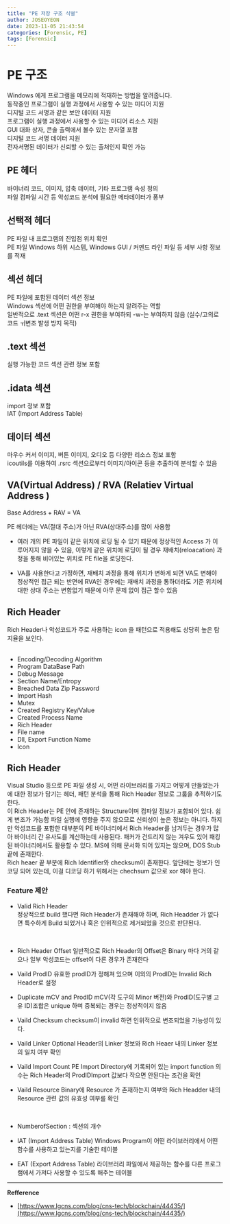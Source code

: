 ```yaml
---
title: "PE 저장 구조 식별"
author: JOSEOYEON
date: 2023-11-05 21:43:54
categories: [Forensic, PE]
tags: [Forensic]
---
```


# PE 구조 

Windows 에게 프로그램을 메모리에 적재하는 방법을 알려줍니다. <br/>
동작중인 프로그램이 실행 과정에서 사용할 수 있는 미디어 지원 <br/>
디지털 코드 서명과 같은 보안 데이터 지원 <br/>
프로그램이 실행 과정에서 사용할 수 있는 미디어 리소스 지원 <br/>
GUI 대화 상자, 콘솔 출력에서 볼수 있는 문자열 포함 <br/>
디지털 코드 서명 데이터 지원 <br/>
전자서명된 데이터가 신뢰할 수 있는 출처인지 확인 가능 <br/>

## PE 헤더 
바이너리 코드, 이미지, 압축 데이터, 기타 프로그램 속성 정의 <br/>
파일 컴파일 시간 등 악성코드 분석에 필요한 메타데이터가 풍부 <br/>

## 선택적 헤더 
PE 파일 내 프로그램의 진입점 위치 확인 <br/>
PE 파일 Windows 하위 시스템, Windows GUI / 커멘드 라인 파일 등 세부 사항 정보를 적재 <br/>

## 섹션 헤더 
PE 파일에 포함된 데이터 섹션 정보 <br/>
Windows 섹션에 어떤 권한을 부여해야 하는지 알려주는 역할 <br/>
일반적으로 .text 섹션은 어떤 r-x 권한을 부여하되 -w-는 부여하지 않음 (실수/고의로 코드 ㅟ변조 발생 방지 목적)<br/>

## .text 섹션
실행 가능한 코드 섹션 관련 정보 포함 <br/>

## .idata 섹션 
import 정보 포함 <br/>
IAT (Import Address Table) <br/>

## 데이터 섹션 
마우수 커서 이미지, 버튼 이미지, 오디오 등 다양한 리소스 정보 포함 <br/>
icoutils를 이용하여 .rsrc 섹션으로부터 이미지/아이콘 등을 추출하여 분석할 수 있음 

## VA(Virtual Address) / RVA (Relatiev Virtual Address )

Base Address + RAV = VA <br/>

PE 헤더에는 VA(절대 주소)가 아닌 RVA(상대주소)를 많이 사용함 <br/>

- 여러 개의 PE 파일이 같은 위치에 로딩 될 수 있기 때문에 정상적인 Access 가 이루어지지 않을 수 있음, 이렇게 같은 위치에 로딩이 될 경우 재배치(reloacation) 과정을 통해 비어있는 위치로 PE file을 로딩한다. <br/>

- VA를 사용한다고 가정하면, 재배치 과정을 통해 위치가 변하게 되면 VA도 변해야 정상적인 접근 되는 반면에 RVA인 경우에는 재배치 과정을 통하더라도 기준 위치에 대한 상대 주소는 변함없기 때문에 아무 문제 없이 접근 할수 있음 <br/>

## Rich Header

Rich Header나 악성코드가 주로 사용하는 icon 을 패턴으로 적용해도 상당히 높은 탐지율을 보인다. <br/><br/>

- Encoding/Decoding Algorithm <br/>
- Program DataBase Path <br/>
- Debug Message <br/>
- Section Name/Entropy<br/>
- Breached Data Zip Password <br/>
- Import Hash <br/>
- Mutex <br/>
- Created Registry Key/Value <br/>
- Created Process Name <br/>
- Rich Header <br/>
- File name <br/>
- Dll, Export Function Name <br/>
- Icon <br/>

## Rich Header

Visual Studio 등으로 PE 파일 생성 시, 어떤 라이브러리를 가지고 어떻게 만들었는가에 대한 정보가 담기는 헤더, 패턴 분석을 통해 Rich Header 정보로 그룹을 추적하기도 한다. <br/>
이 Rich Header는 PE 안에 존재하는 Structure이며 컴파일 정보가 포함되어 있다. 쉽게 변조가 가능함 파일 실행에 영향을 주지 않으므로 신뢰성이 높은 정보는 아니다. 하지만 악성코드를 포함한 대부분의 PE 바이너리에서 Rich Header를 남겨두는 경우가 많아 바이너리 간 유사도를 계산하는데 사용된다. 패커가 건드리지 않는 겨우도 있어 패킹된 바이너리에서도 활용할 수 있다. MS에 의해 문서화 되어 있지는 않으며, DOS Stub 끝에 존재한다. <br/>
Rich heaer 끝 부분에 Rich Identifier와 checksum이 존재한다. 앞단에는 정보가 인코딩 되어 있는데, 이걸 디코딩 하기 위해서는 chechsum 값으로 xor 해야 한다. <br/>

### Feature 제안

- Valid Rich Header <br/>
정상적으로 build 했다면 Rich Header가 존재해야 하며, Rich Headder 가 없다면 특수하게 Build 되었거나 혹은 인위적으로 제거되었을 것으로 판단된다. 
<br/>

- Rich Header Offset
일반적으로 Rich Header의 Offset은 Binary 마다 거의 같으나 일부 악성코드는 offset이 다른 경우가 존재한다 <br/>

- Vaild ProdID
유효한 prodID가 정해져 있으며 이외의 ProdID는 Invalid Rich Header로 설정<br/>

- Duplicate mCV and ProdID
mCV(각 도구의 Minor 버전)와 ProdID(도구별 고유 ID)조합은 unique 하며 중복되는 경우는 정상적이지 않음<br/>

- Vaild Checksum
checksum이 invalid 하면 인위적으로 변조되었을 가능성이 있다. <br/>

- Vaild Linker 
Optional Header의 Linker 정보와 Rich Heaer 내의 Linker 정보의 일치 여부 확인 <br/>

- Vaild Import Count 
PE Import Directory에 기록되어 있는 import function 의 수는 Rich Header의 ProdIDImport 값보다 작으면 안된다는 조건을 확인 <br/>

- Vaild Resource 
Binary에 Resource 가 존재하는지 여부와 Rich Headder 내의 Resource 관련 값의 유효성 여부를 확인 
<br/>

- NumberofSection : 섹션의 개수 

- IAT (Import Address Table)
Windows Program이 어떤 라이브러리에서 어떤 함수를 사용하고 있는지를 기술한 테이블 

- EAT (Export Address Table)
라이브러리 파일에서 제공하는 함수를 다른 프로그램에서 가져다 사용할 수 있도록 해주는 테이블 

---

**Refference**

* [https://www.lgcns.com/blog/cns-tech/blockchain/44435/](https://www.lgcns.com/blog/cns-tech/blockchain/44435/)


